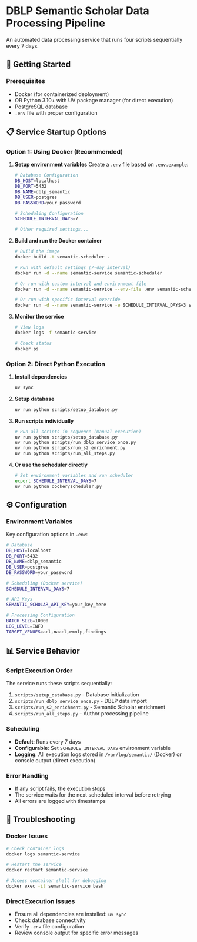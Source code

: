 # DBLP Semantic Scholar Data Processing Pipeline

An automated data processing service that runs four scripts sequentially every 7 days.

## 🚀 Getting Started

### Prerequisites
- Docker (for containerized deployment)
- OR Python 3.10+ with UV package manager (for direct execution)
- PostgreSQL database
- `.env` file with proper configuration

## 📋 Service Startup Options

### Option 1: Using Docker (Recommended)

1. **Setup environment variables**
   Create a `.env` file based on `.env.example`:
   ```bash
   # Database Configuration
   DB_HOST=localhost
   DB_PORT=5432
   DB_NAME=dblp_semantic
   DB_USER=postgres
   DB_PASSWORD=your_password

   # Scheduling Configuration
   SCHEDULE_INTERVAL_DAYS=7

   # Other required settings...
   ```

2. **Build and run the Docker container**
   ```bash
   # Build the image
   docker build -t semantic-scheduler .

   # Run with default settings (7-day interval)
   docker run -d --name semantic-service semantic-scheduler

   # Or run with custom interval and environment file
   docker run -d --name semantic-service --env-file .env semantic-scheduler

   # Or run with specific interval override
   docker run -d --name semantic-service -e SCHEDULE_INTERVAL_DAYS=3 semantic-scheduler
   ```

3. **Monitor the service**
   ```bash
   # View logs
   docker logs -f semantic-service

   # Check status
   docker ps
   ```

### Option 2: Direct Python Execution

1. **Install dependencies**
   ```bash
   uv sync
   ```

2. **Setup database**
   ```bash
   uv run python scripts/setup_database.py
   ```

3. **Run scripts individually**
   ```bash
   # Run all scripts in sequence (manual execution)
   uv run python scripts/setup_database.py
   uv run python scripts/run_dblp_service_once.py
   uv run python scripts/run_s2_enrichment.py
   uv run python scripts/run_all_steps.py
   ```

4. **Or use the scheduler directly**
   ```bash
   # Set environment variables and run scheduler
   export SCHEDULE_INTERVAL_DAYS=7
   uv run python docker/scheduler.py
   ```

## ⚙️ Configuration

### Environment Variables
Key configuration options in `.env`:

```bash
# Database
DB_HOST=localhost
DB_PORT=5432
DB_NAME=dblp_semantic
DB_USER=postgres
DB_PASSWORD=your_password

# Scheduling (Docker service)
SCHEDULE_INTERVAL_DAYS=7

# API Keys
SEMANTIC_SCHOLAR_API_KEY=your_key_here

# Processing Configuration
BATCH_SIZE=10000
LOG_LEVEL=INFO
TARGET_VENUES=acl,naacl,emnlp,findings
```

## 📊 Service Behavior

### Script Execution Order
The service runs these scripts sequentially:
1. `scripts/setup_database.py` - Database initialization
2. `scripts/run_dblp_service_once.py` - DBLP data import
3. `scripts/run_s2_enrichment.py` - Semantic Scholar enrichment
4. `scripts/run_all_steps.py` - Author processing pipeline

### Scheduling
- **Default**: Runs every 7 days
- **Configurable**: Set `SCHEDULE_INTERVAL_DAYS` environment variable
- **Logging**: All execution logs stored in `/var/log/semantic/` (Docker) or console output (direct execution)

### Error Handling
- If any script fails, the execution stops
- The service waits for the next scheduled interval before retrying
- All errors are logged with timestamps

## 🔧 Troubleshooting

### Docker Issues
```bash
# Check container logs
docker logs semantic-service

# Restart the service
docker restart semantic-service

# Access container shell for debugging
docker exec -it semantic-service bash
```

### Direct Execution Issues
- Ensure all dependencies are installed: `uv sync`
- Check database connectivity
- Verify `.env` file configuration
- Review console output for specific error messages